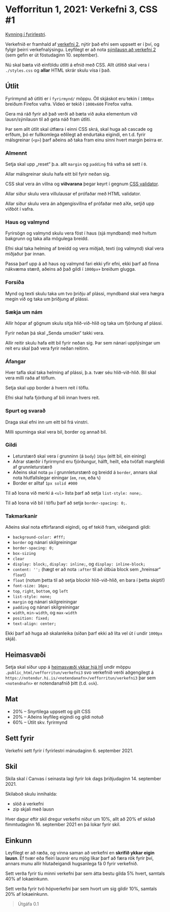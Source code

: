 
# Vefforritun 1, 2021: Verkefni 3, CSS #1

[Kynning í fyrirlestri](https://youtu.be/_q1B4EHQzgQ).

Verkefnið er framhald af [verkefni 2](https://github.com/vefforritun/vef1-2021-v2), nýtir það efni sem uppsett er í því, og fylgir þeirri verkefnalýsingu. Leyfilegt er að nota [sýnilausn að verkefni 2](https://github.com/vefforritun/vef1-2021-v2-synilausn) (sem gefin er út föstudaginn 10. september).

Nú skal bæta við einföldu útliti á efnið með CSS. Allt útlitið skal vera í `./styles.css` og **allar** HTML skrár skulu vísa í það.

## Útlit

Fyrirmynd að útliti er í `fyrirmynd/` möppu. Öll skjáskot eru tekin í `1000px` breiðum Firefox vafra. Vídeó er tekið í `1000x600` Firefox vafra.

Gera má ráð fyrir að það verði að bæta við auka elementum við lausn/sýnilausn til að geta náð fram útliti.

Þar sem allt útlit skal útfæra í einni CSS skrá, skal huga að cascade og erfðum, þó er fullkomlega eðlilegt að endurtaka eigindi, en t.d. fyrir málsgreinar (`<p>`) þarf aðeins að taka fram einu sinni hvert margin þeirra er.

### Almennt

Setja skal upp „reset“ þ.a. allt `margin` og `padding` frá vafra sé sett í `0`.

Allar málsgreinar skulu hafa eitt bil fyrir neðan sig.

CSS skal vera án villna og **viðvarana** þegar keyrt í gegnum [CSS validator](https://jigsaw.w3.org/css-validator/).

Allar síður skulu vera villulausar ef prófaðar með HTML validator.

Allar síður skulu vera án aðgengisvillna ef prófaðar með aXe, setjið upp viðbót í vafra.

### Haus og valmynd

Fyrirsögn og valmynd skulu vera föst í haus (sjá myndband) með hvítum bakgrunn og taka alla mögulega breidd.

Efni skal taka helming af breidd og vera miðjað, texti (og valmynd) skal vera miðjaður þar innan.

Passa þarf upp á að haus og valmynd fari ekki yfir efni, ekki þarf að finna nákvæma stærð, aðeins að það gildi í `1000px+` breiðum glugga.

### Forsíða

Mynd og texti skulu taka um tvo þriðju af plássi, myndband skal vera hægra megin við og taka um þriðjung af plássi.

### Sækja um nám

Allir hópar af gögnum skulu sitja hlið-við-hlið og taka um fjórðung af plássi.

Fyrir neðan þá skal „Senda umsókn“ takki vera.

Allir reitir skulu hafa eitt bil fyrir neðan sig. Þar sem nánari upplýsingar um reit eru skal það vera fyrir neðan reitinn.

### Áfangar

Hver tafla skal taka helming af plássi, þ.a. tvær séu hlið-við-hlið. Bil skal vera milli raða af töflum.

Setja skal upp border á hvern reit í töflu.

Efni skal hafa fjórðung af bili innan hvers reit.

### Spurt og svarað

Draga skal efni inn um eitt bil frá vinstri.

Milli spurninga skal vera bil, border og annað bil.

### Gildi

* Leturstærð skal vera í grunninn (á `body`) `16px` (eitt bil, ein eining)
* Aðrar stærðir í fyrirmynd eru fjórðungur, hálft, heilt, eða tvöfalt margfeldi af grunnleturstærð
* Aðeins skal nota `px` í grunnleturstærð og breidd á `border`, annars skal nota hlutfallslegar einingar (`em`, `rem`, eða `%`)
* Border er alltaf `1px solid #000`

Til að losna við merki á `<ul>` lista þarf að setja `list-style: none;`.

Til að losna við bil í töflu þarf að setja `border-spacing: 0;`.

### Takmarkanir

Aðeins skal nota eftirfarandi eigindi, og ef tekið fram, viðeigandi gildi:

* `background-color: #fff;`
* `border` og nánari skilgreiningar
* `border-spacing: 0;`
* `box-sizing`
* `clear`
* `display: block;`, `display: inline;`,  og `display: inline-block;`
* `content: '';` (hægt er að nota `:after` til að útbúa block sem „hreinsar“ `float`)
* `float` (notum þetta til að setja blockir hlið-við-hlið, en bara í þetta skipti!)
* `font-size: 16px;`
* `top`, `right`, `bottom`, og `left`
* `list-style: none;`
* `margin` og nánari skilgreiningar
* `padding` og nánari skilgreiningar
* `width`, `min-width`, og `max-width`
* `position: fixed;`
* `text-align: center;`

Ekki þarf að huga að skalanleika (síðan þarf ekki að líta vel út í undir `1000px` skjá).

## Heimasvæði

Setja skal síður upp á [heimasvæði ykkar hjá HÍ](https://uts.hi.is/node/155) undir möppu `.public_html/vefforritun/verkefni3` svo verkefnið verði aðgengilegt á `https://notendur.hi.is/<notendanafn>/vefforritun/verkefni3` þar sem `<notendnafn>` er notendanafnið þitt (t.d. `osk`).

## Mat

* 20% – Snyrtilega uppsett og gilt CSS
* 20% – Aðeins leyfileg eigindi og gildi notuð
* 60% – Útlit skv. fyrirmynd

## Sett fyrir

Verkefni sett fyrir í fyrirlestri mánudaginn 6. september 2021.

## Skil

Skila skal í Canvas í seinasta lagi fyrir lok dags þriðjudaginn 14. september 2021.

Skilaboð skulu innihalda:

* slóð á verkefni
* zip skjali með lausn

Hver dagur eftir skil dregur verkefni niður um 10%, allt að 20% ef skilað fimmtudaginn 16. september 2021 en þá lokar fyrir skil.

## Einkunn

Leyfilegt er að ræða, og vinna saman að verkefni en **skrifið ykkar eigin lausn**. Ef tvær eða fleiri lausnir eru mjög líkar þarf að færa rök fyrir því, annars munu allir hlutaðeigandi hugsanlega fá 0 fyrir verkefnið.

Sett verða fyrir tíu minni verkefni þar sem átta bestu gilda 5% hvert, samtals 40% af lokaeinkunn.

Sett verða fyrir tvö hópverkefni þar sem hvort um sig gildir 10%, samtals 20% af lokaeinkunn.

> Útgáfa 0.1
